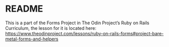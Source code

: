 # README

This is a part of the Forms Project in The Odin Project’s Ruby on Rails Curriculum, the lesson for it is located here: https://www.theodinproject.com/lessons/ruby-on-rails-forms#project-bare-metal-forms-and-helpers
